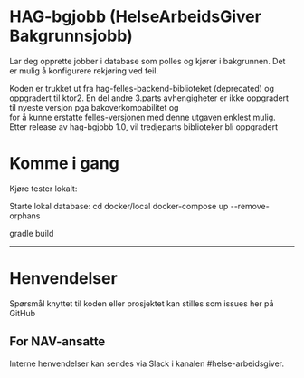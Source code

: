 HAG-bgjobb (HelseArbeidsGiver Bakgrunnsjobb)
================

Lar deg opprette jobber i database som polles og kjører i bakgrunnen.
Det er mulig å konfigurere rekjøring ved feil.

Koden er trukket ut fra hag-felles-backend-biblioteket (deprecated) og oppgradert til ktor2.
En del andre 3.parts avhengigheter er ikke oppgradert til nyeste versjon pga bakoverkompabilitet og  
for å kunne erstatte felles-versjonen med denne utgaven enklest mulig. 
Etter release av hag-bgjobb 1.0, vil tredjeparts biblioteker bli oppgradert 

# Komme i gang

Kjøre tester lokalt:

Starte lokal database:
cd docker/local
docker-compose up --remove-orphans

gradle build

---

# Henvendelser

Spørsmål knyttet til koden eller prosjektet kan stilles som issues her på GitHub


## For NAV-ansatte

Interne henvendelser kan sendes via Slack i kanalen #helse-arbeidsgiver.